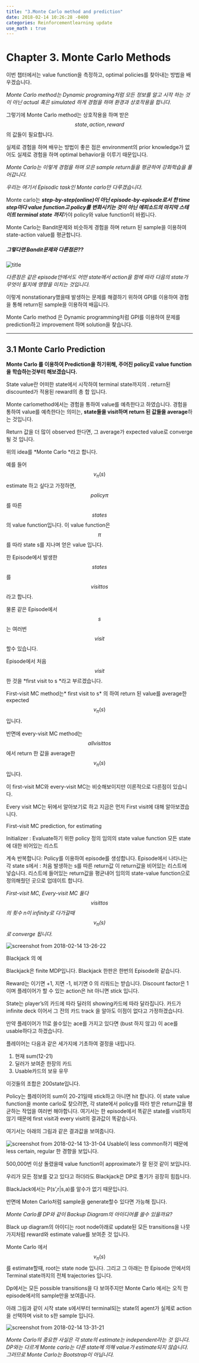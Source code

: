 ```yaml
---
title: "3.Monte Carlo method and prediction"
date: 2018-02-14 10:26:28 -0400
categories: Reinforcementlearning update
use_math : true
---
```


# Chapter 3. Monte Carlo Methods


이번 챕터에서는 value function을 측정하고, optimal policies를 찾아내는 방법을 배우겠습니다.
 
*Monte Carlo method는 Dynamic programing처럼 모든 정보를 알고 시작 하는 것이 아닌 actual 혹은 simulated 하게 경험을 하며 환경과 상호작용을 합니다.*

그렇기에 Monte Carlo method는 상호작용을 하며 받은 $$state,action, reward$$ 의 값들이 필요합니다.

실제로 경험을 하며 배우는 방법이 좋은 점은 environment의 prior knowledge가 없어도 실제로 경험을 하며 optimal behavior을 이루기 때문입니다. 

*Monte Carlo는 이렇게 경험을 하며 모은 sample return들을 평균하여 강화학습을 풀어갑니다.* 

*우리는 여기서 Episodic task인 Monte carlo만 다루겠습니다.* 

Monte carlo는 ***step-by-step(online)이 아닌 episode-by-episode로서 한 time step마다 value function고 policy를 변화시키는 것이 아닌 에피소드의 마지막 스테이트 terminal state 까지***가야 policy와 value function이 바뀝니다.

Monte Carlo는 Bandit문제와 비슷하게 경험을 하며 return 된 sample을 이용하여 state-action value를 평균합니다. 



##### 그렇다면 Bandit문제와 다른점은??
![title](https://user-images.githubusercontent.com/11300712/36184534-aaa0fcfe-1177-11e8-8445-e60fbb254914.jpg)

*다른점은 같은 episode안에서도 어떤 state에서 action을 함에 따라 다음의 state가 무엇이 될지에 영향을 미치는 것입니다.*

이렇게 nonstationary했을때 발생하는 문제를 해결하기 위하여 GPI를 이용하여 경험을 통해 return된 sample을 이용하여 배웁니다. 

Monte Carlo method 은 Dynamic programming처럼 GPI를 이용하여 문제를 prediction하고 improvement 하며 solution을 찾습니다. 










* * *

## 3.1 Monte Carlo Prediction

**Monte Carlo 를 이용하여 Prediction을 하기위해, 주어진 policy로 value function을 학습하는것부터 해보겠습니다.**

State value란 어떠한 state에서 시작하여 terminal state까지의 . return된 discounted가 적용된 reward의 총 합 입니다.

Monte carlomethod에서는 경험을 통하여 value를 예측한다고 하였습니다.
경험을 통하여 value를 예측한다는 의미는, **state들을 visit하며 return 된 값들을 average**하는 것입니다. 

Return 값을 더 많이 observed 한다면, 그 average가 expected value로 converge될 것 입니다. 

위의 idea를 *Monte Carlo *라고 합니다. 

예를 들어 $$v_\pi(s)$$ estimate 하고 싶다고 가정하면, $$policy \pi$$ 를 따른 $$state s$$의 value function입니다.
이 value function은 $$\pi$$를 따라 state s를 지나며 얻은 value 입니다. 


한 Episode에서 발생한 $$state s$$를 $$visit to s$$ 라고 합니다. 

물론 같은 Episode에서  $$s$$는 여러번 $$visit$$ 할수 있습니다.   

Episode에서 처음 $$visit$$한 것을 *first visit to s *라고 부르겠습니다. 

First-visit MC method는* first visit to s* 의 하여 return 된 value를 average한 expected $$v_\pi(s)$$ 입니다. 

반면에 every-visit MC method는 $$all visit to s$$ 에서 return 한 값을 average한 $$v_\pi(s)$$ 입니다.


이 first-visit MC와 every-visit MC는 비슷해보이지만 이론적으로 다른점이 있습니다. 

Every visit MC는 뒤에서 알아보기로 하고 지금은 먼저 First visit에 대해 알아보겠습니다. 










First-visit MC prediction, for estimating 

Initializer : 
	Evaluate하기 위한 policy 정의
	임의의 state value function
	모든 state에 대한 비어있는 리스트

계속 반복합니다: 
	Policy를 이용하여 episode를 생성합니다.
	Episode에서 나타나는 각 state s에서 :
		처음 발생하는 s를 따른 return값
		이 return값을 비어있는 리스트에 넣습니다.
        리스트에 들어있는 return값을 평균내어 임의의 state-value function으로 정의해줬던 곳으로 업데이트 합니다. 
        





*First-visit MC, Every-visit MC 둘다 $$visit to s$$의 횟수 n이  infinity로 다가갈때 $$v_\pi(s)$$로 converge 됩니다.*

![screenshot from 2018-02-14 13-26-22](https://user-images.githubusercontent.com/11300712/36187746-af34c512-118a-11e8-915b-1e726a8cc21a.png)


Blackjack 의 예

Blackjack은 finite MDP입니다. Blackjack 한판은 한번의 Episode와 같습니다. 

Reward는 이기면 +1, 지면 -1, 비기면 0 의 리워드는 받습니다. Discount factor은 1이며 플레이어가 할 수 있는 action은 hit 아니면 stick 입니다. 

State는 player’s의 카드에 따라 딜러의 showing카드에 따라 달라집니다. 
카드가 infinite deck 이어서 그 전의 카드 track 을 알아도 이점이 없다고 가정하겠습니다. 

만약 플레이어가 11로 쓸수있는 ace를 가지고 있다면 (bust 하지 않고) 이 ace를 usable하다고 하겠습니다. 

플레이어는 다음과 같은 세가지에 기초하여 결정을 내립니다. 

1. 현재 sum(12-21) 
2. 딜러가 보여준 한장의 카드
3. Usable카드의 보유 유무 

이것들의 조합은 200state입니다. 

Policy는 플레이어의 sum이 20-21일때 stick하고 아니면 hit 합니다. 이 state value function을 monte carlo로 찾으려면, 각 state에서 policy를 따라 받은 return값을 평균하는 작업을 여러번 해야합니다. 
여기서는 한 episode에서 똑같은 state를 visit하지 않기 때문에 first visit과 every visit의 결과값이 똑같습니다. 

여기서는 아래의 그림과 같은 결과값을 보여줍니다. 

![screenshot from 2018-02-14 13-31-04](https://user-images.githubusercontent.com/11300712/36187864-7eb333b4-118b-11e8-9a70-20b579fbfe6a.png)
Usable이 less common하기 때문에 less certain, regular 한 경향을 보입니다. 

500,000번 이상 돌렸을때 value function이 approximate가 잘 된것 같이 보입니다.

우리가 모든 정보를 갖고 있다고 하더라도 Blackjack은 DP로 풀기가 굉장히 힘듭니다. 

BlackJack에서는 P(s’,r|s,a)를 알수가 없기 때문입니다. 

반면에 Moten Carlo처럼 sample을 generate할수 있다면 가능해 집니다.


*Monte Carlo를 DP와 같이 Backup Diagram의 아이디어를 쓸수 있을까요?* 

Black up diagram의 아이디는 root node아래로 update된 모든 transitions을 
나뭇가지처럼 reward와 estimate value를 보여준 것 입니다. 

Monte Carlo 에서 $$v_\pi(s)$$를 estimate할때,  root는 state node 입니다. 
그리고 그 아래는 한 Episode 안에서의 Terminal state까지의 전체 trajectories 입니다.


Dp에서는 모든 possible transitions을 다 보여주지만 Monte Carlo 에서는 오직 한 episode에서의 sample만을 보여줍니다.  

아래 그림과 같이 시작 state s에서부터 terminal되는 state의 agent가 실제로 action을 선택하며 visit to s한 sample 입니다. 


![screenshot from 2018-02-14 13-31-21](https://user-images.githubusercontent.com/11300712/36187866-802f0696-118b-11e8-926b-c09ff1436a5d.png)



*Monte Carlo의 중요한 사실은 각 state의 estimate는 independent라는 것 입니다.  DP와는 다르게 Monte carlo는 다른 state에 의해 value가 estimate되지 않습니다.
그러므로 Monte Carlo는 Bootstrap이 아닙니다.*
